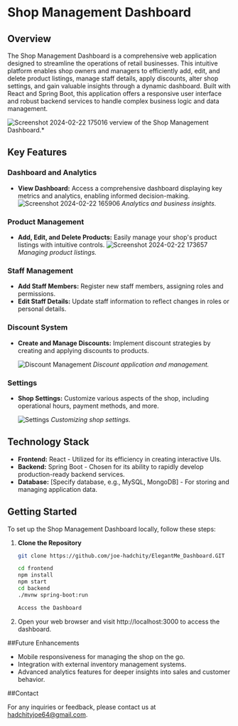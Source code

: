 # Shop Management Dashboard

## Overview

The Shop Management Dashboard is a comprehensive web application designed to streamline the operations of retail businesses. This intuitive platform enables shop owners and managers to efficiently add, edit, and delete product listings, manage staff details, apply discounts, alter shop settings, and gain valuable insights through a dynamic dashboard. Built with React and Spring Boot, this application offers a responsive user interface and robust backend services to handle complex business logic and data management.

![Screenshot 2024-02-22 175016](https://github.com/joe-hadchity/ElegantMe_Dashboard/assets/105626252/1dae6e65-71bc-457d-ae03-ab81942b63b6)
verview of the Shop Management Dashboard.*

## Key Features

### Dashboard and Analytics
- **View Dashboard:** Access a comprehensive dashboard displaying key metrics and analytics, enabling informed decision-making.
  ![Screenshot 2024-02-22 165906](https://github.com/joe-hadchity/ElegantMe_Dashboard/assets/105626252/970cc461-1ea0-4e8d-a203-772501481965)
  *Analytics and business insights.*

### Product Management
- **Add, Edit, and Delete Products:** Easily manage your shop's product listings with intuitive controls.
  ![Screenshot 2024-02-22 173657](https://github.com/joe-hadchity/ElegantMe_Dashboard/assets/105626252/0032d855-95e5-4be1-9cea-35f59486e274)
  *Managing product listings.*

### Staff Management
- **Add Staff Members:** Register new staff members, assigning roles and permissions.
- **Edit Staff Details:** Update staff information to reflect changes in roles or personal details.
  

### Discount System
- **Create and Manage Discounts:** Implement discount strategies by creating and applying discounts to products.
  
  ![Discount Management](path/to/discount_management_screenshot.jpg)
  *Discount application and management.*

### Settings
- **Shop Settings:** Customize various aspects of the shop, including operational hours, payment methods, and more.
  
  ![Settings](path/to/settings_screenshot.jpg)
  *Customizing shop settings.*


## Technology Stack

- **Frontend:** React - Utilized for its efficiency in creating interactive UIs.
- **Backend:** Spring Boot - Chosen for its ability to rapidly develop production-ready backend services.
- **Database:** [Specify database, e.g., MySQL, MongoDB] - For storing and managing application data.

## Getting Started

To set up the Shop Management Dashboard locally, follow these steps:

1. **Clone the Repository**
   ```bash
   git clone https://github.com/joe-hadchity/ElegantMe_Dashboard.GIT

   cd frontend
   npm install
   npm start
   cd backend
   ./mvnw spring-boot:run

   Access the Dashboard
2. Open your web browser and visit http://localhost:3000 to access the dashboard.

##Future Enhancements

- Mobile responsiveness for managing the shop on the go.
- Integration with external inventory management systems.
- Advanced analytics features for deeper insights into sales and customer behavior.

##Contact

For any inquiries or feedback, please contact us at hadchityjoe64@gmail.com.
